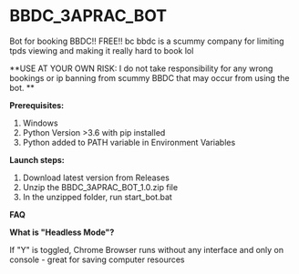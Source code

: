 # BBDC_3APRAC_BOT
 Bot for booking BBDC!! FREE!!
 bc bbdc is a scummy company for limiting tpds viewing and making it really hard to book lol

**USE AT YOUR OWN RISK: I do not take responsibility for any wrong bookings or ip banning from scummy BBDC that may occur from using the bot. **

**Prerequisites:**
1. Windows
2. Python Version >3.6 with pip installed
3. Python added to PATH variable in Environment Variables


**Launch steps:**
1. Download latest version from Releases
2. Unzip the BBDC_3APRAC_BOT_1.0.zip file
3. In the unzipped folder, run start_bot.bat

**FAQ**

**What is "Headless Mode"?**

If "Y" is toggled, Chrome Browser runs without any interface and only on console - great for saving computer resources
